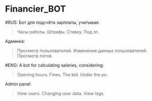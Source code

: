 # Financier_BOT

#RUS: Бот для подсчёта зарплаты, учитывая:

>Часы работы.
>Штрафы.
>Ставку.
>Под зп.

Админка:

>Просмотр пользователей.
>Изменение данных пользователей.
>Просмотр логов.

#ENG: A bot for calculating salaries, considering:

>Opening hours.
>Fines.
>The bid.
>Under the po.

Admin panel:

>View users.
>Changing user data.
>View logs.